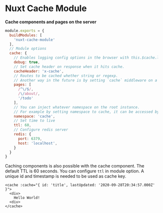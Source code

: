 # Nuxt Cache Module

**Cache components and pages on the server** 

```js
module.exports = {
  buildModules: [
    'nuxt-cache-module'
  ],
  // Module options
  cache: {
    // Enables logging config options in the browser with this.$cache.log().
    debug: true,
    // Set cache header on response when it hits cache.
    cacheHeader: 'x-cache',
    // Routes to be cached whether string or regexp.
    // Another way in the future is by setting `cache` middleware on a certain page.
    pages: [
      /^\/$/,
      /\/about/,
      '/todo'
    ],
    // You can inject whatever namespace on the root instance.
    // For example by setting namespace to cache, it can be accessed by app.$cache or this.$cache.
    namespace: 'cache',
    // Set time to live
    ttl: 60,
    // Configure redis server
    redis: {
      port: 6379,
      host: 'localhost',
    }
  }
}
```

Caching components is also possible with the cache component. The default TTL is 60 seconds.
You can configure `ttl` in module option. A unique id and timestamp is needed to be used as cache key.

```vue
<cache :cache="{ id: 'title', lastUpdated: '2020-09-28T20:34:57.000Z' }">
  <div>
    Hello World!
  <div>
</cache>
```
